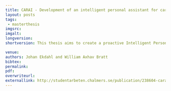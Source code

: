 ```yaml
---
title: CARAI - Development of an intelligent personal assistant for cars
layout: posts
tags:
 - masterthesis
imgsrc: 
imgalt: 
longversion:
shortversion: This thesis aims to create a proactive Intelligent Personal Assistant (IPA) within a car environment, utilizing location prediction and a face recognition to provide the context for that proactive behavior. A Dialogue Manager was implemented to provide a dialogue driven interface. This was realized as a multimodal interface using both voice and graphical input/output. The location prediction was realized with different neural networks to varying degrees of success. The project resulted in a prototype which acts like a proof of concept for a proactive IPA within a car environment, the prototype demonstrated the proactive behavior that the thesis aimed for. However most of the modules that make up the prototype, excluding face recognition, do not preform well enough to be considered complete, but they do demonstrate a proof of concept.

venue: 
authors: Johan Ekdahl and William Axhav Bratt
bibtex: 
permalink:
pdf: 
overwriteurl: 
externallink: http://studentarbeten.chalmers.se/publication/238604-carai-development-of-an-intelligent-personal-assistant-for-cars
---
```


